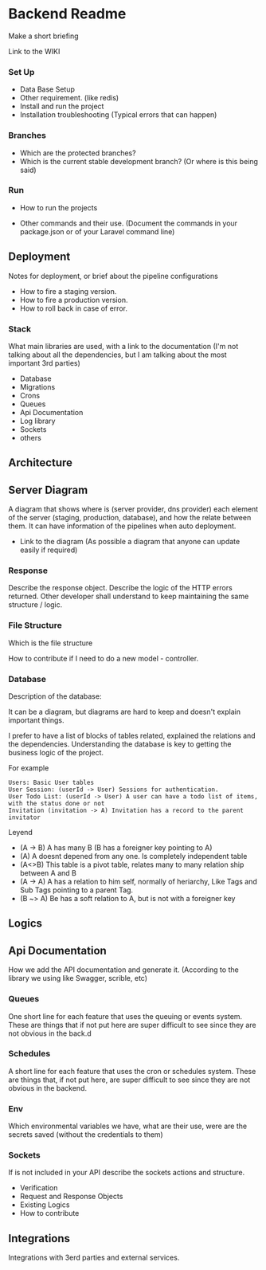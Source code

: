 # Backend Readme

Make a short briefing

Link to the WIKI


### Set Up

- Data Base Setup
- Other requirement. (like redis)
- Install and run the project
- Installation troubleshooting (Typical errors that can happen)

### Branches

 - Which are the protected branches?
 - Which is the current stable development branch? (Or where is this being said)

### Run

- How to run the projects

- Other commands and their use. (Document the commands in your package.json or of your Laravel command line)

## Deployment

Notes for deployment, or brief about the pipeline configurations

- How to fire a staging version.
- How to fire a production version.
- How to roll back in case of error.
  
### Stack

What main libraries are used, with a link to the documentation (I'm not talking about all the dependencies, but I am talking about the most important 3rd parties)

- Database
- Migrations
- Crons
- Queues
- Api Documentation
- Log library
- Sockets
- others

## Architecture

## Server Diagram 

A diagram that shows where is (server provider, dns provider) each element of the server (staging, production, database), 
and how the relate between them. It can have information of the pipelines when auto deployment.

- Link to the diagram (As possible a diagram that anyone can update easily if required)
### Response 

Describe the response object.
Describe the logic of the HTTP errors returned.
Other developer shall understand to keep maintaining the same structure / logic.

### File Structure

Which is the file structure

How to contribute if I need to do a new model -  controller.

### Database

Description of the database: 

It can be a diagram, but diagrams are hard to keep and doesn't explain important things.

I prefer to have a list of blocks of tables related, explained the relations and the dependencies.
Understanding the database is key to getting the business logic of the project.

For example

````
Users: Basic User tables
User Session: (userId -> User) Sessions for authentication.
User Todo List: (userId -> User) A user can have a todo list of items, with the status done or not
Invitation (invitation -> A) Invitation has a record to the parent invitator
````

Leyend 
* (A -> B) A has many B (B has a foreigner key pointing to A)
* (A) A doesnt depened from any one. Is completely independent table
* (A<>B) This table is a pivot table, relates many to many relation ship between A and B 
* (A -> A) A has a relation to him self, normally of heriarchy, Like Tags and Sub Tags pointing to a parent Tag.
* (B ~> A) Be has a soft relation to A, but is not with a foreigner key




## Logics

## Api Documentation

How we add the API documentation and generate it. (According to the library we using  like Swagger, scrible, etc)

### Queues

One short line for each feature that uses the queuing or events system.
These are things that if not put here are super difficult to see since they are not obvious in the back.d

### Schedules

A short line for each feature that uses the cron or schedules system.
These are things that, if not put here, are super difficult to see since they are not obvious in the backend.

### Env

Which environmental variables we have, what are their use, were are the secrets saved (without the credentials to them)

### Sockets

If is not included in your API describe the sockets actions and structure.

- Verification
- Request and Response Objects
- Existing Logics
- How to contribute

## Integrations

Integrations with 3erd parties and external services.

